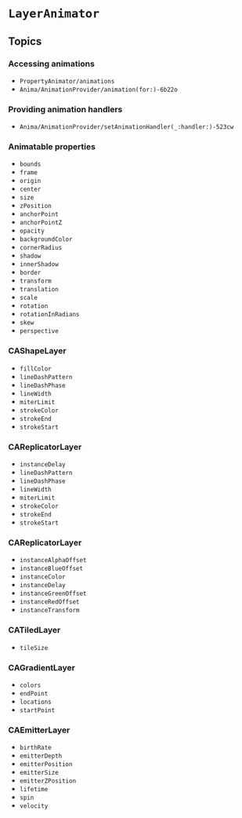 # ``LayerAnimator``

## Topics

### Accessing animations

- ``PropertyAnimator/animations``
- ``Anima/AnimationProvider/animation(for:)-6b22o``

### Providing animation handlers

- ``Anima/AnimationProvider/setAnimationHandler(_:handler:)-523cw``

### Animatable properties

- ``bounds``
- ``frame``
- ``origin``
- ``center``
- ``size``
- ``zPosition``
- ``anchorPoint``
- ``anchorPointZ``
- ``opacity``
- ``backgroundColor``
- ``cornerRadius``
- ``shadow``
- ``innerShadow``
- ``border``
- ``transform``
- ``translation``
- ``scale``
- ``rotation``
- ``rotationInRadians``
- ``skew``
- ``perspective``


### CAShapeLayer

- ``fillColor``
- ``lineDashPattern``
- ``lineDashPhase``
- ``lineWidth``
- ``miterLimit``
- ``strokeColor``
- ``strokeEnd``
- ``strokeStart``

### CAReplicatorLayer

- ``instanceDelay``
- ``lineDashPattern``
- ``lineDashPhase``
- ``lineWidth``
- ``miterLimit``
- ``strokeColor``
- ``strokeEnd``
- ``strokeStart``

### CAReplicatorLayer

- ``instanceAlphaOffset``
- ``instanceBlueOffset``
- ``instanceColor``
- ``instanceDelay``
- ``instanceGreenOffset``
- ``instanceRedOffset``
- ``instanceTransform``

### CATiledLayer

- ``tileSize``

### CAGradientLayer

- ``colors``
- ``endPoint``
- ``locations``
- ``startPoint``

### CAEmitterLayer

- ``birthRate``
- ``emitterDepth``
- ``emitterPosition``
- ``emitterSize``
- ``emitterZPosition``
- ``lifetime``
- ``spin``
- ``velocity``
